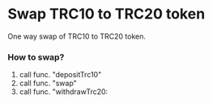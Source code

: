 # Swap TRC10 to TRC20 token
One way swap of TRC10 to TRC20 token.

### How to swap?

1)  call func. "depositTrc10"
2)  call func. "swap"
3)  call func. "withdrawTrc20:
